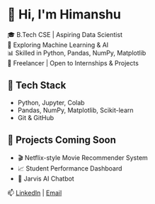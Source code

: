 # 👋 Hi, I'm Himanshu

🎓 B.Tech CSE | Aspiring Data Scientist  
🧠 Exploring Machine Learning & AI  
📊 Skilled in Python, Pandas, NumPy, Matplotlib  
💼 Freelancer | Open to Internships & Projects  

## 🔧 Tech Stack
- Python, Jupyter, Colab
- Pandas, NumPy, Matplotlib, Scikit-learn
- Git & GitHub

## 📌 Projects Coming Soon
- 🎬 Netflix-style Movie Recommender System
- 📈 Student Performance Dashboard
- 🤖 Jarvis AI Chatbot

📫 [LinkedIn](https://www.linkedin.com/in/himanshu-parmar-643518290/) | [Email](mailto:itsshimanshu2210@gmail.com)
